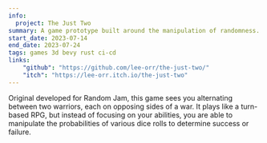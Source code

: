 ```yaml
---
info:
  project: The Just Two
summary: A game prototype built around the manipulation of randomness.
start_date: 2023-07-14
end_date: 2023-07-24
tags: games 3d bevy rust ci-cd
links:
    "github": "https://github.com/lee-orr/the-just-two/"
    "itch": "https://lee-orr.itch.io/the-just-two"
---
```


Original developed for Random Jam, this game sees you alternating between two warriors, each on opposing sides of a war. It plays like a turn-based RPG, but instead of focusing on your abilities, you are able to manipulate the probabilities of various dice rolls to determine success or failure.
